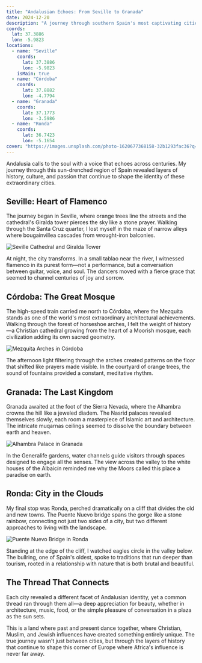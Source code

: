 ```yaml
---
title: "Andalusian Echoes: From Seville to Granada"
date: 2024-12-20
description: "A journey through southern Spain's most captivating cities, where Moorish heritage meets flamenco passion."
coords:
  lat: 37.3886
  lon: -5.9823
locations:
  - name: "Seville"
    coords:
      lat: 37.3886
      lon: -5.9823
    isMain: true
  - name: "Córdoba"
    coords:
      lat: 37.8882
      lon: -4.7794
  - name: "Granada"
    coords:
      lat: 37.1773
      lon: -3.5986
  - name: "Ronda"
    coords:
      lat: 36.7423
      lon: -5.1654
cover: "https://images.unsplash.com/photo-1620677368158-32b1293fac36?q=80&w=1740&auto=format&fit=crop&ixlib=rb-4.1.0&ixid=M3wxMjA3fDB8MHxwaG90by1wYWdlfHx8fGVufDB8fHx8fA%3D%3D"
---
```


Andalusia calls to the soul with a voice that echoes across centuries. My journey through this sun-drenched region of Spain revealed layers of history, culture, and passion that continue to shape the identity of these extraordinary cities.

## Seville: Heart of Flamenco

The journey began in Seville, where orange trees line the streets and the cathedral's Giralda tower pierces the sky like a stone prayer. Walking through the Santa Cruz quarter, I lost myself in the maze of narrow alleys where bougainvillea cascades from wrought-iron balconies.

![Seville Cathedral and Giralda Tower](https://images.unsplash.com/photo-1558642891-54be180ea339?ixlib=rb-4.0.3&ixid=M3wxMjA3fDB8MHxwaG90by1wYWdlfHx8fGVufDB8fHx8fA%3D%3D&auto=format&fit=crop&w=2070&q=80)

At night, the city transforms. In a small tablao near the river, I witnessed flamenco in its purest form—not a performance, but a conversation between guitar, voice, and soul. The dancers moved with a fierce grace that seemed to channel centuries of joy and sorrow.

## Córdoba: The Great Mosque

The high-speed train carried me north to Córdoba, where the Mezquita stands as one of the world's most extraordinary architectural achievements. Walking through the forest of horseshoe arches, I felt the weight of history—a Christian cathedral growing from the heart of a Moorish mosque, each civilization adding its own sacred geometry.

![Mezquita Arches in Córdoba](https://images.unsplash.com/photo-1583129133301-0d5c875d2c0e?ixlib=rb-4.0.3&ixid=M3wxMjA3fDB8MHxwaG90by1wYWdlfHx8fGVufDB8fHx8fA%3D%3D&auto=format&fit=crop&w=2073&q=80)

The afternoon light filtering through the arches created patterns on the floor that shifted like prayers made visible. In the courtyard of orange trees, the sound of fountains provided a constant, meditative rhythm.

## Granada: The Last Kingdom

Granada awaited at the foot of the Sierra Nevada, where the Alhambra crowns the hill like a jeweled diadem. The Nasrid palaces revealed themselves slowly, each room a masterpiece of Islamic art and architecture. The intricate muqarnas ceilings seemed to dissolve the boundary between earth and heaven.

![Alhambra Palace in Granada](https://images.unsplash.com/photo-1549144511-f099e773c147?ixlib=rb-4.0.3&ixid=M3wxMjA3fDB8MHxwaG90by1wYWdlfHx8fGVufDB8fHx8fA%3D%3D&auto=format&fit=crop&w=2128&q=80)

In the Generalife gardens, water channels guide visitors through spaces designed to engage all the senses. The view across the valley to the white houses of the Albaicín reminded me why the Moors called this place a paradise on earth.

## Ronda: City in the Clouds

My final stop was Ronda, perched dramatically on a cliff that divides the old and new towns. The Puente Nuevo bridge spans the gorge like a stone rainbow, connecting not just two sides of a city, but two different approaches to living with the landscape.

![Puente Nuevo Bridge in Ronda](https://images.unsplash.com/photo-1555881400-74d7acaacd8b?ixlib=rb-4.0.3&ixid=M3wxMjA3fDB8MHxwaG90by1wYWdlfHx8fGVufDB8fHx8fA%3D%3D&auto=format&fit=crop&w=2070&q=80)

Standing at the edge of the cliff, I watched eagles circle in the valley below. The bullring, one of Spain's oldest, spoke to traditions that run deeper than tourism, rooted in a relationship with nature that is both brutal and beautiful.

## The Thread That Connects

Each city revealed a different facet of Andalusian identity, yet a common thread ran through them all—a deep appreciation for beauty, whether in architecture, music, food, or the simple pleasure of conversation in a plaza as the sun sets.

This is a land where past and present dance together, where Christian, Muslim, and Jewish influences have created something entirely unique. The true journey wasn't just between cities, but through the layers of history that continue to shape this corner of Europe where Africa's influence is never far away.